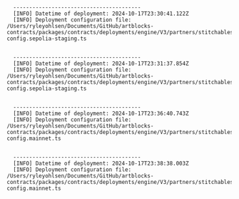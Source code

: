 
      ----------------------------------------
      [INFO] Datetime of deployment: 2024-10-17T23:30:41.122Z
      [INFO] Deployment configuration file: /Users/ryleyohlsen/Documents/GitHub/artblocks-contracts/packages/contracts/deployments/engine/V3/partners/stitchables/deployment-config.sepolia-staging.ts

    
      ----------------------------------------
      [INFO] Datetime of deployment: 2024-10-17T23:31:37.854Z
      [INFO] Deployment configuration file: /Users/ryleyohlsen/Documents/GitHub/artblocks-contracts/packages/contracts/deployments/engine/V3/partners/stitchables/deployment-config.sepolia-staging.ts

    
      ----------------------------------------
      [INFO] Datetime of deployment: 2024-10-17T23:36:40.743Z
      [INFO] Deployment configuration file: /Users/ryleyohlsen/Documents/GitHub/artblocks-contracts/packages/contracts/deployments/engine/V3/partners/stitchables/deployment-config.mainnet.ts

    
      ----------------------------------------
      [INFO] Datetime of deployment: 2024-10-17T23:38:38.003Z
      [INFO] Deployment configuration file: /Users/ryleyohlsen/Documents/GitHub/artblocks-contracts/packages/contracts/deployments/engine/V3/partners/stitchables/deployment-config.mainnet.ts

    
